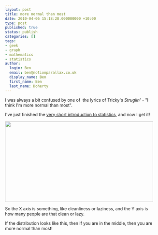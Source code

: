 ```yaml
---
layout: post
title: more normal than most
date: 2010-04-06 15:18:28.000000000 +10:00
type: post
published: true
status: publish
categories: []
tags:
- geek
- graph
- mathematics
- statistics
author:
  login: Ben
  email: ben@notionparallax.co.uk
  display_name: Ben
  first_name: Ben
  last_name: Doherty
---
```

<p>I was always a bit confused by one of  the lyrics of Tricky's <em>Struglin'</em> - "I think I'm more normal than most".</p>
<p>I've just finished the <a title="you can buy it from amazon, woooo" href="http://www.amazon.co.uk/Statistics-Very-Short-Introduction-Introductions/dp/019923356X">very short introduction to statistics</a>, and now I get it!</p>
<p><a href="http://www.notionparallax.co.uk/wordpress/wp-content/uploads/2010/04/moreNormalThanMost.png"><img class="alignnone size-full wp-image-482" title="moreNormalThanMost" src="{{ site.baseurl }}/assets/moreNormalThanMost.png" alt="" width="490" height="266" /></a></p>
<p>So the X axis is something, like cleanliness or laziness, and the Y axis is how many people are that clean or lazy.</p>
<p>If the distribution looks like this, then if you are in the middle, then you are more normal than most!</p>
